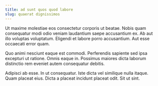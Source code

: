 ```yaml
---
title: ad sunt quos quod labore
slug: quaerat dignissimos
---
```


Ut maxime molestiae eos consectetur corporis ut beatae. Nobis quam consequatur modi odio veniam laudantium saepe accusantium ex. Ab aut illo voluptas voluptatum. Eligendi et labore porro accusantium. Aut esse occaecati error quam.

Quo animi nesciunt eaque est commodi. Perferendis sapiente sed ipsa excepturi ut ratione. Omnis eaque in. Possimus maiores dicta laborum distinctio rem eveniet autem consequatur debitis.

Adipisci ab esse. In ut consequatur. Iste dicta vel similique nulla itaque. Quam placeat eius. Dicta a placeat incidunt placeat odit. Sit ut sint.
